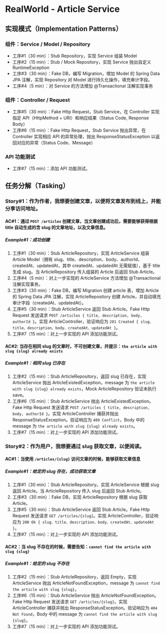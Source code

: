 # RealWorld - Article Service

## 实现模式（Implementation Patterns）

### 组件：Service / Model / Repository

- 工序#1（30 min）：Stub Repository，实现 Service 组装 Model
- 工序#2（15 min）：Stub / Mock Repository，实现 Service 抛出自定义 RuntimeException
- 工序#3（30 min）：Fake DB，编写 Migration，增加 Model 的 Spring Data JPA 注解，实现 Repository 对 Model 进行持久化操作，填充审计字段。
- 工序#4（5 min）：对 Service 的方法增加 @Transactional 注解实现事务

### 组件：Controller / Request

- 工序#5（30 min）：Fake Http Request，Stub Service，在 Controller 实现指定 API（HttpMethod + URI）和响应结果（Status Code, Response
  Body）
- 工序#6（15 min）：Fake Http Request，Stub Service 抛出异常，在 Controller 实现相应 API 的异常处理，抛出 ResponseStatusException 以返回对应的异常（Status Code、Message）

### API 功能测试

- 工序#7（15 min）：添加 API 功能测试。

## 任务分解（Tasking）

### Story#1：作为作者，我想要创建文章，以便将文章发布到线上，并能分享访问地址。

#### AC#1：通过 `POST /articles` 创建文章，当文章创建成功后，需要能够获得根据 title 自动生成的含 slug 的文章地址，以及文章信息。

##### Example#1：成功创建

1. 工序#1（30 min）：Stub ArticleRepository，实现 ArticleService 组装 Article Model（拥有 slug、title、description、body、authorId、createdAt、updatedAt，其中 createdAt、updatedAt 无需赋值），基于 title 生成 slug。当 ArticleRepository 传入组装的 Article 后返回 Stub Article。
2. 工序#4（5 min）：对上一步实现的 ArticleService 方法增加 @Transactional 注解实现事务。
3. 工序#3（30 min）：Fake DB，编写 Migration 创建 article 表，增加 Article 的 Spring Data JPA 注解，实现 ArticleRepository 创建 Article，并自动填充审计字段（createdAt、updatedAt）。
4. 工序#5（30 min）：Stub ArticleService 返回 Stub Article。Fake Http Request 发送请求 `POST /articles { title, description, body, authorId }`。实现 ArticleController，验证响应为 `201 Created { slug、title、description、body、createdAt、updatedAt }`。
5. 工序#7（15 min）：对上一步实现的 API 添加功能测试。

#### AC#2: 当存在相同 slug 的文章时，不可创建文章，并提示：`the article with slug {slug} already exists`

##### Example#1：相同 slug 已存在

1. 工序#2（15 min）：Stub ArticleRepository，返回 slug 已存在，实现 ArticleService 抛出 ArticleExistedException，message 为 `the article with slug {slug} already exists`，Mock ArticleRepository 验证未执行 save。
2. 工序#6（15 min）：Stub ArticleService 抛出 ArticleExistedException。Fake Http Request 发送请求 `POST /articles { title, description, body, authorId }`。实现 ArticleController 捕获并抛出 ResponseStatusException。验证响应为 `409 Conflict`，Body 中的 message 为 `the article with slug {slug} already exists`。
3. 工序#7（15 min）：对上一步实现的 API 添加功能测试。

### Story#2：作为用户，我想要通过 slug 获取文章，以便阅读。

#### AC#1：当使用 `/articles/{slug}` 访问文章的时候，能够获取文章信息

##### Example#1：给定的 slug 存在，成功获取文章

1. 工序#1（30 min）：Stub ArticleRepository。实现 ArticleService 根据 slug 返回 Article。当 ArticleRepository 传入 slug 后返回 Stub Article。
2. 工序#3（30 min）：Fake DB，实现 ArticleRepository 根据 slug 获取 Article。
3. 工序#5（30 min）：Stub ArticleService 返回 Stub Article。Fake Http Request 发送请求 `GET /articles/{slug}`。实现 ArticleController，验证响应为 `200 Ok { slug、title、description、body、createdAt、updatedAt }`。
4. 工序#7（15 min）：对上一步实现的 API 添加功能测试。

#### AC#2：当 slug 不存在的时候，需要告知：`cannot find the article with slug {slug}`

##### Example#1：给定的 slug 不存在

1. 工序#2（15 min）：Stub ArticleRepository，返回 Empty，实现 ArticleService 抛出 ArticleNotFoundException，message 为 `cannot find the article with slug {slug}`。
2. 工序#6（15 min）：Stub ArticleService 抛出 ArticleNotFoundException。Fake Http Request 发送请求 `GET /articles/{slug}`。实现 ArticleController 捕获并抛出 ResponseStatusException。验证响应为 `404 Not Found`，Body 中的 message 为 `cannot find the article with slug {slug}`。
3. 工序#7（15 min）：对上一步实现的 API 添加功能测试。

